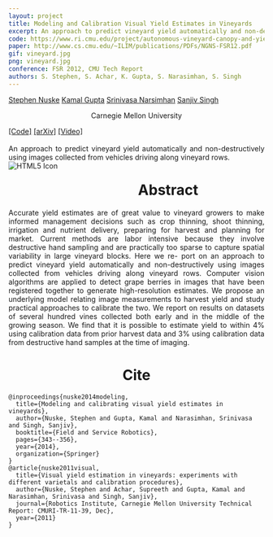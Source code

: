 ```yaml
---
layout: project
title: Modeling and Calibration Visual Yield Estimates in Vineyards
excerpt: An approach to predict vineyard yield automatically and non-destructively using images collected from vehicles driving along vineyard rows
code: https://www.ri.cmu.edu/project/autonomous-vineyard-canopy-and-yield-estimation/
paper: http://www.cs.cmu.edu/~ILIM/publications/PDFs/NGNS-FSR12.pdf
gif: vineyard.jpg
png: vineyard.jpg
conference: FSR 2012, CMU Tech Report
authors: S. Stephen, S. Achar, K. Gupta, S. Narasimhan, S. Singh
---
```


  <div class="container">
  <nav_justify>
  <a href="">Stephen Nuske</a>
  <a href="https://kampta.github.io">Kamal Gupta</a>
  <a href="">Srinivasa Narsimhan</a>
  <a href="">Sanjiv Singh</a>
  </nav_justify>
  </div>
  
  <div class="container" align="center">
  <p>Carnegie Mellon University</p>
  </div>
  
  <div class="container">
  <nav_justify>
  <a href="{{ page.code }}">[Code]</a>
  <a href="{{ page.paper }}">[arXiv]</a>
  <a href="https://www.youtube.com/watch?v=">[Video]</a>
  </nav_justify>
  </div>

  <br/>

  <div align="justify">
    An approach to predict vineyard yield automatically and non-destructively using images collected from vehicles driving along vineyard rows.
  </div>


  <img src="/images/{{ page.png }}" alt="HTML5 Icon" style="float:left;margin-right:2em;margin-bottom:2em;">


  <div align="center">
    <h1>Abstract</h1>
  </div>

  <div align="justify">
    Accurate yield estimates are of great value to vineyard growers to make informed management decisions such as crop thinning, shoot thinning, irrigation and nutrient delivery, preparing for harvest and planning for market. Current methods are labor intensive because they involve destructive hand sampling and are practically too sparse to capture spatial variability in large vineyard blocks. Here we re- port on an approach to predict vineyard yield automatically and non-destructively using images collected from vehicles driving along vineyard rows. Computer vision algorithms are applied to detect grape berries in images that have been registered together to generate high-resolution estimates. We propose an underlying model relating image measurements to harvest yield and study practical approaches to calibrate the two. We report on results on datasets of several hundred vines collected both early and in the middle of the growing season. We find that it is possible to estimate yield to within 4% using calibration data from prior harvest data and 3% using calibration data from destructive hand samples at the time of imaging.
  </div>

  
   <div align="center">
    <h1>Cite</h1>
  </div>
  
```
@inproceedings{nuske2014modeling,
  title={Modeling and calibrating visual yield estimates in vineyards},
  author={Nuske, Stephen and Gupta, Kamal and Narasimhan, Srinivasa and Singh, Sanjiv},
  booktitle={Field and Service Robotics},
  pages={343--356},
  year={2014},
  organization={Springer}
}
@article{nuske2011visual,
  title={Visual yield estimation in vineyards: experiments with different varietals and calibration procedures},
  author={Nuske, Stephen and Achar, Supreeth and Gupta, Kamal and Narasimhan, Srinivasa and Singh, Sanjiv},
  journal={Robotics Institute, Carnegie Mellon University Technical Report: CMURI-TR-11-39, Dec},
  year={2011}
}
```
